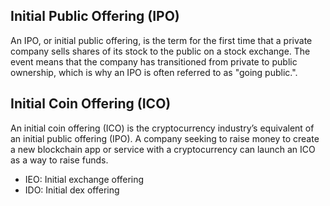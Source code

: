## Initial Public Offering (IPO)

An IPO, or initial public offering, is the term for the first time that a private company sells shares of its stock to the public on a stock exchange. The event means that the company has transitioned from private to public ownership, which is why an IPO is often referred to as "going public.".

## Initial Coin Offering (ICO)

An initial coin offering (ICO) is the cryptocurrency industry’s equivalent of an initial public offering (IPO). A company seeking to raise money to create a new blockchain app or service with a cryptocurrency can launch an ICO as a way to raise funds.

- IEO: Initial exchange offering
- IDO: Initial dex offering
